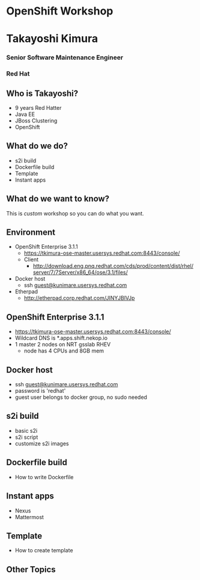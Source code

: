 # OpenShift Workshop



# Takayoshi Kimura
### Senior Software Maintenance Engineer
### Red Hat



## Who is Takayoshi?

- 9 years Red Hatter
- Java EE
- JBoss Clustering
- OpenShift



## What do we do?

- s2i build
- Dockerfile build
- Template
- Instant apps



## What do we want to know?

This is *custom* workshop so you can do what you want.



## Environment

- OpenShift Enterprise 3.1.1
  - https://tkimura-ose-master.usersys.redhat.com:8443/console/
  - Client
    - http://download.eng.pnq.redhat.com/cds/prod/content/dist/rhel/server/7/7Server/x86_64/ose/3.1/files/
- Docker host
  - ssh guest@kunimare.usersys.redhat.com
- Etherpad
  - http://etherpad.corp.redhat.com/JINYJBlVJp



## OpenShift Enterprise 3.1.1

- https://tkimura-ose-master.usersys.redhat.com:8443/console/
- Wildcard DNS is *.apps.shift.nekop.io
- 1 master 2 nodes on NRT gsslab RHEV
  - node has 4 CPUs and 8GB mem



## Docker host

- ssh guest@kunimare.usersys.redhat.com
- password is 'redhat'
- guest user belongs to docker group, no sudo needed



## s2i build

- basic s2i
- s2i script
- customize s2i images



## Dockerfile build

- How to write Dockerfile



## Instant apps

- Nexus
- Mattermost



## Template

- How to create template



## Other Topics




